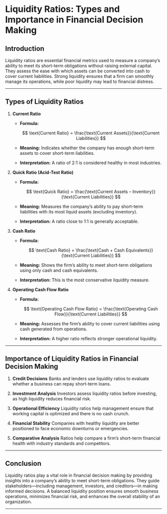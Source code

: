# Liquidity Ratios: Types and Importance in Financial Decision Making

## Introduction

Liquidity ratios are essential financial metrics used to measure a company’s ability to meet its short-term obligations without raising external capital. They assess the ease with which assets can be converted into cash to cover current liabilities. Strong liquidity ensures that a firm can smoothly manage its operations, while poor liquidity may lead to financial distress.

---

## Types of Liquidity Ratios

1. **Current Ratio**

   * **Formula:**

     $$
     \text{Current Ratio} = \frac{\text{Current Assets}}{\text{Current Liabilities}}
     $$
   * **Meaning:** Indicates whether the company has enough short-term assets to cover short-term liabilities.
   * **Interpretation:** A ratio of 2:1 is considered healthy in most industries.

2. **Quick Ratio (Acid-Test Ratio)**

   * **Formula:**

     $$
     \text{Quick Ratio} = \frac{\text{Current Assets – Inventory}}{\text{Current Liabilities}}
     $$
   * **Meaning:** Measures the company’s ability to pay short-term liabilities with its most liquid assets (excluding inventory).
   * **Interpretation:** A ratio close to 1:1 is generally acceptable.

3. **Cash Ratio**

   * **Formula:**

     $$
     \text{Cash Ratio} = \frac{\text{Cash + Cash Equivalents}}{\text{Current Liabilities}}
     $$
   * **Meaning:** Shows the firm’s ability to meet short-term obligations using only cash and cash equivalents.
   * **Interpretation:** This is the most conservative liquidity measure.

4. **Operating Cash Flow Ratio**

   * **Formula:**

     $$
     \text{Operating Cash Flow Ratio} = \frac{\text{Operating Cash Flow}}{\text{Current Liabilities}}
     $$
   * **Meaning:** Assesses the firm’s ability to cover current liabilities using cash generated from operations.
   * **Interpretation:** A higher ratio reflects stronger operational liquidity.

---

## Importance of Liquidity Ratios in Financial Decision Making

1. **Credit Decisions**
   Banks and lenders use liquidity ratios to evaluate whether a business can repay short-term loans.

2. **Investment Analysis**
   Investors assess liquidity ratios before investing, as high liquidity reduces financial risk.

3. **Operational Efficiency**
   Liquidity ratios help management ensure that working capital is optimized and there is no cash crunch.

4. **Financial Stability**
   Companies with healthy liquidity are better positioned to face economic downturns or emergencies.

5. **Comparative Analysis**
   Ratios help compare a firm’s short-term financial health with industry standards and competitors.

---

## Conclusion

Liquidity ratios play a vital role in financial decision making by providing insights into a company’s ability to meet short-term obligations. They guide stakeholders—including management, investors, and creditors—in making informed decisions. A balanced liquidity position ensures smooth business operations, minimizes financial risk, and enhances the overall stability of an organization.

---
